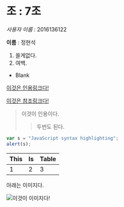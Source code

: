 # 조 : 7조

*사용자 이름* : 2016136122

**이름** : 정현석


1. 쓸게없다.
1. 여백.
* Blank

[이것은 인용링크다!](https://www.google.com)

[이것은 참조링크다!][1]

>이것이 인용이다.
>> 두번도 된다.


```javascript
var s = "JavaScript syntax highlighting";
alert(s);
```



This | Is | Table
--- | --- | ---
1 | 2 | 3

아래는 이미지다.

![이것이 이미지다!](https://raw.github.com/dcurtis/markdown-mark/master/png/208x128.png)






[1]: https://www.naver.com
